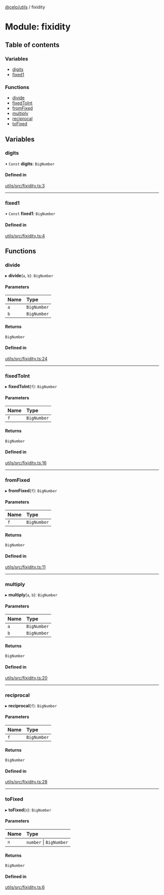 [@celo/utils](../README.md) / fixidity

# Module: fixidity

## Table of contents

### Variables

- [digits](fixidity.md#digits)
- [fixed1](fixidity.md#fixed1)

### Functions

- [divide](fixidity.md#divide)
- [fixedToInt](fixidity.md#fixedtoint)
- [fromFixed](fixidity.md#fromfixed)
- [multiply](fixidity.md#multiply)
- [reciprocal](fixidity.md#reciprocal)
- [toFixed](fixidity.md#tofixed)

## Variables

### digits

• `Const` **digits**: `BigNumber`

#### Defined in

[utils/src/fixidity.ts:3](https://github.com/celo-org/developer-tooling/blob/master/packages/sdk/utils/src/fixidity.ts#L3)

___

### fixed1

• `Const` **fixed1**: `BigNumber`

#### Defined in

[utils/src/fixidity.ts:4](https://github.com/celo-org/developer-tooling/blob/master/packages/sdk/utils/src/fixidity.ts#L4)

## Functions

### divide

▸ **divide**(`a`, `b`): `BigNumber`

#### Parameters

| Name | Type |
| :------ | :------ |
| `a` | `BigNumber` |
| `b` | `BigNumber` |

#### Returns

`BigNumber`

#### Defined in

[utils/src/fixidity.ts:24](https://github.com/celo-org/developer-tooling/blob/master/packages/sdk/utils/src/fixidity.ts#L24)

___

### fixedToInt

▸ **fixedToInt**(`f`): `BigNumber`

#### Parameters

| Name | Type |
| :------ | :------ |
| `f` | `BigNumber` |

#### Returns

`BigNumber`

#### Defined in

[utils/src/fixidity.ts:16](https://github.com/celo-org/developer-tooling/blob/master/packages/sdk/utils/src/fixidity.ts#L16)

___

### fromFixed

▸ **fromFixed**(`f`): `BigNumber`

#### Parameters

| Name | Type |
| :------ | :------ |
| `f` | `BigNumber` |

#### Returns

`BigNumber`

#### Defined in

[utils/src/fixidity.ts:11](https://github.com/celo-org/developer-tooling/blob/master/packages/sdk/utils/src/fixidity.ts#L11)

___

### multiply

▸ **multiply**(`a`, `b`): `BigNumber`

#### Parameters

| Name | Type |
| :------ | :------ |
| `a` | `BigNumber` |
| `b` | `BigNumber` |

#### Returns

`BigNumber`

#### Defined in

[utils/src/fixidity.ts:20](https://github.com/celo-org/developer-tooling/blob/master/packages/sdk/utils/src/fixidity.ts#L20)

___

### reciprocal

▸ **reciprocal**(`f`): `BigNumber`

#### Parameters

| Name | Type |
| :------ | :------ |
| `f` | `BigNumber` |

#### Returns

`BigNumber`

#### Defined in

[utils/src/fixidity.ts:28](https://github.com/celo-org/developer-tooling/blob/master/packages/sdk/utils/src/fixidity.ts#L28)

___

### toFixed

▸ **toFixed**(`n`): `BigNumber`

#### Parameters

| Name | Type |
| :------ | :------ |
| `n` | `number` \| `BigNumber` |

#### Returns

`BigNumber`

#### Defined in

[utils/src/fixidity.ts:6](https://github.com/celo-org/developer-tooling/blob/master/packages/sdk/utils/src/fixidity.ts#L6)
